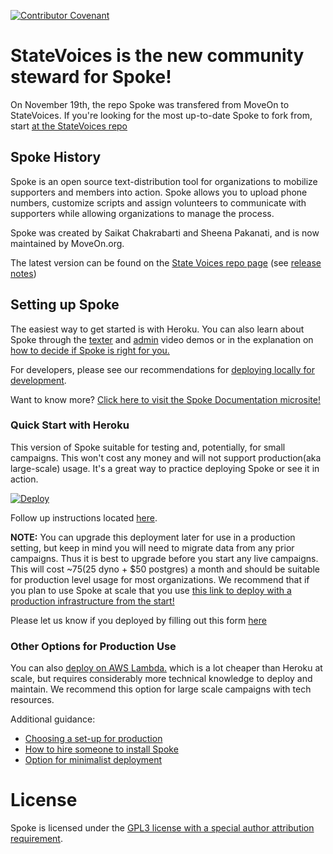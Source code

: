 [![Contributor Covenant](https://img.shields.io/badge/Contributor%20Covenant-v1.4%20adopted-ff69b4.svg)](CODE_OF_CONDUCT.md)

# StateVoices is the new community steward for Spoke!

On November 19th, the repo Spoke was transfered from MoveOn to StateVoices. If you're looking for the most up-to-date Spoke to fork from, start [at the StateVoices repo](https://github.com/StateVoicesNational/Spoke)

## Spoke History

Spoke is an open source text-distribution tool for organizations to mobilize supporters and members into action. Spoke allows you to upload phone numbers, customize scripts and assign volunteers to communicate with supporters while allowing organizations to manage the process.

Spoke was created by Saikat Chakrabarti and Sheena Pakanati, and is now maintained by MoveOn.org.

The latest version can be found on the [State Voices repo page](https://github.com/StateVoicesNational/Spoke) (see [release notes](https://github.com/StateVoicesNational/Spoke/blob/main/docs/RELEASE_NOTES.md))


## Setting up Spoke


The easiest way to get started is with Heroku.  You can also learn about Spoke through the [texter](https://youtu.be/EqE1UDvKGco) and [admin](https://youtu.be/PTMykMX8gII) video demos or in the explanation on [how to decide if Spoke is right for you.](/docs/EXPLANATION_DECIDING_ON_SPOKE.md)

For developers, please see our recommendations for [deploying locally for development](/docs/HOWTO_DEVELOPMENT_LOCAL_SETUP.md).

Want to know more?
[Click here to visit the Spoke Documentation microsite!](https://statevoicesnational.github.io/Spoke/)


### Quick Start with Heroku
This version of Spoke suitable for testing and, potentially, for small campaigns. This won't cost any money and will not support production(aka large-scale) usage. It's a great way to practice deploying Spoke or see it in action.  

<a href="https://heroku.com/deploy?template=https://github.com/StateVoicesNational/Spoke/tree/13.1.0">

  <img src="https://www.herokucdn.com/deploy/button.svg" alt="Deploy">
</a>

Follow up instructions located [here](/docs/HOWTO_HEROKU_DEPLOY.md).


**NOTE:** You can upgrade this deployment later for use in a production setting, but keep in mind you will need to migrate data from any prior campaigns.  Thus it is best to upgrade before you start any live campaigns.  This will cost ~$75 ($25 dyno + $50 postgres) a month and should be suitable for production level usage for most organizations. We recommend that if you plan to use Spoke at scale that you use [this link to deploy with a production infrastructure from the start!](https://heroku.com/deploy?template=https://github.com/StateVoicesNational/Spoke/tree/heroku-button-paid)

Please let us know if you deployed by filling out this form [here](https://act.moveon.org/survey/tech/)


### Other Options for Production Use

You can also [deploy on AWS Lambda.](docs/HOWTO_DEPLOYING_AWS_LAMBDA.md) which is a lot cheaper than Heroku at scale, but requires considerably more technical knowledge to deploy and maintain. We recommend this option for large scale campaigns with tech resources.

Additional guidance:
- [Choosing a set-up for production](docs/EXPLANATION_CHOOSE_A_SETUP.md)
- [How to hire someone to install Spoke](docs/HOWTO_HIRE_SOMEONE_TO_INSTALL_SPOKE.md)
- [Option for minimalist deployment](docs/HOWTO_MINIMALIST_DEPLOY.md)

# License

Spoke is licensed under the [GPL3 license with a special author attribution requirement](LICENSE).
